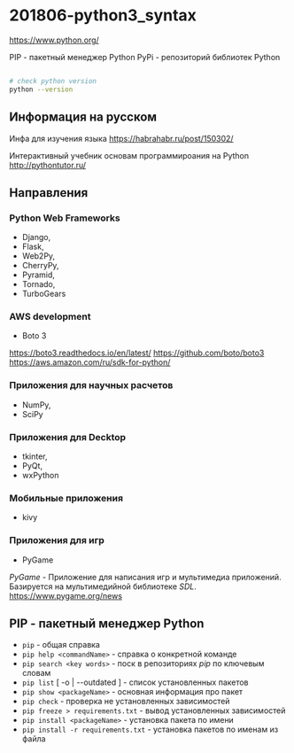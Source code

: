 # 201806-python3_syntax

https://www.python.org/

PIP - пакетный менеджер Python
PyPi - репозиторий библиотек Python

```bash

# check python version
python --version

```

## Информация на русском

Инфа для изучения языка
https://habrahabr.ru/post/150302/

Интерактивный учебник основам программироания на Python
http://pythontutor.ru/

## Направления

### Python Web Frameworks

- Django,
- Flask,
- Web2Py,
- CherryPy,
- Pyramid,
- Tornado,
- TurboGears

### AWS development

- Boto 3

https://boto3.readthedocs.io/en/latest/
https://github.com/boto/boto3
https://aws.amazon.com/ru/sdk-for-python/

### Приложения для научных расчетов

- NumPy,
- SciPy

### Приложения для Decktop

- tkinter,
- PyQt,
- wxPython

### Мобильные приложения

- kivy

### Приложения для игр

- PyGame

*PyGame* - Приложение для написания игр и мультимедиа приложений. Базируется на мультимедийной библиотеке *SDL*.
https://www.pygame.org/news

## PIP - пакетный менеджер Python

- `pip` - общая справка
- `pip help <commandName>` - справка о конкретной команде
- `pip search <key words>` - поск в репозиториях *pip* по ключевым словам
- `pip list` [ -o | --outdated ] - список установленных пакетов
- `pip show <packageName>` - основная информация про пакет
- `pip check` - проверка не установленных зависимостей
- `pip freeze > requirements.txt` - вывод установленных зависимостей
- `pip install <packageName>` - установка пакета по имени
- `pip install -r requirements.txt` - установка пакетов по именам из файла
